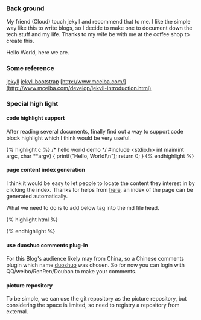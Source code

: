 <div id="category"></div>

### Back ground

My friend (Cloud) touch jekyll and recommend that to me. I like the simple way like this to write blogs, so I decide to make one to document down the tech stuff and my life.  Thanks to my wife be with me at the coffee shop to create this.

Hello World, here we are.

### Some reference

[jekyll](#)
[jekyll bootstrap](http://jekyllbootstrap.com/)
[http://www.mceiba.com/](http://www.mceiba.com/develop/jekyll-introduction.html)

### Special high light

#### code highlight support

After reading several documents, finally find out a way to support code block highlight which I think would be very useful.

{% highlight c %}
/* hello world demo */
#include <stdio.h>
int main(int argc, char **argv)
{
    printf("Hello, World!\n");
    return 0;
}
{% endhighlight %}

#### page content index generation

I think it would be easy to let people to locate the content they interest in by clicking the index. Thanks for helps from [here](https://gist.github.com/allwefantasy/6238442), an index of the page can be generated automatically.

What we need to do is to add below tag into the md file head.

{% highlight html %}
<div id="category"></div>
{% endhighlight %}


#### use duoshuo comments plug-in

For this Blog's audience likely may from China, so a Chinese comments plugin which name [duoshuo](www.duoshuo.com) was chosen. So for now you can login with QQ/weibo/RenRen/Douban to make your comments.

#### picture repository

To be simple, we can use the git repository as the picture repository, but considering the space is limited, so need to registry a repository from external.


